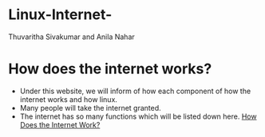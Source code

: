 # Linux-Internet-
Thuvaritha Sivakumar and Anila Nahar 

# How does the internet works? 
- Under this website, we will inform of how each component of how the internet works and how linux. 
- Many people will take the internet granted. 
- The internet has so many functions which will be listed down here. 
<a href="Internet Tutotial.html">How Does the Internet Work?</a>






